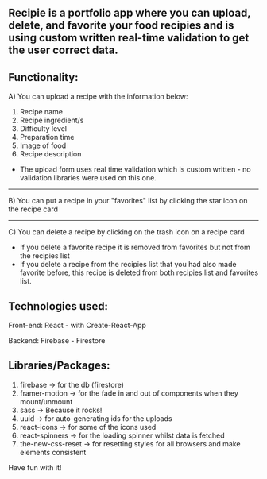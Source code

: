 ## Recipie is a portfolio app where you can upload, delete, and favorite your food recipies and is using custom written real-time validation to get the user correct data.

## Functionality:

A) You can upload a recipe with the information below:

1. Recipe name
2. Recipe ingredient/s
3. Difficulty level
4. Preparation time
5. Image of food
6. Recipe description

- The upload form uses real time validation which is custom written - no validation libraries were used on this one.

---

B) You can put a recipe in your "favorites" list by clicking the star icon on the recipe card

---

C) You can delete a recipe by clicking on the trash icon on a recipe card

- If you delete a favorite recipe it is removed from favorites but not from the recipies list
- If you delete a recipe from the recipies list that you had also made favorite before, this recipe is deleted from both recipies list and favorites list.

## Technologies used:

Front-end:
React - with Create-React-App

Backend:
Firebase - Firestore

## Libraries/Packages:

1. firebase -> for the db (firestore)
2. framer-motion -> for the fade in and out of components when they mount/unmount
3. sass -> Because it rocks!
4. uuid -> for auto-generating ids for the uploads
5. react-icons -> for some of the icons used
6. react-spinners -> for the loading spinner whilst data is fetched
7. the-new-css-reset -> for resetting styles for all browsers and make elements consistent

Have fun with it!
